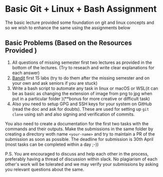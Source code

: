 # Basic Git + Linux + Bash Assignment

The basic lecture provided some foundation on git and linux concepts and so we wish to enhance the same using the assignments below

## Basic Problems (Based on the Resources Provided )
1. All questions of missing semester first two lectures as provided in the bottom of the lectures. (Try to reseach and write clear explanations for each answer)
2. [Bandit](https://overthewire.org/wargames/bandit/) first 15 labs (try to do them after the missing semester and on your own and ask seniors if you are stuck)
3. Write a bash script to automate any task in linux or macOS or WSL(it can be as basic as changing the extension of image from png to jpg when put in a particular folder )(**bonus for more creative or difficult task)
4. Also you need to setup GPG and SSH keys for your system on GitHub (read the doc and ask for doubts). These are used for setting up `git clone` using ssh and also signing and verification of commits.

You also need to create a documentation for the first two tasks with the commands and their outputs.
Make the submissions in the same folder by creating a directory woth name `<your-name>` and try to maintain a PR of the submission as soon as possible. 
The deadline for submission is 30th April (most tasks can be completed within a day ;-))

P.S. You are encouraged to discuss and help each other in the process, preferably having a thread of discussion within slack. No plagiarism of each other's work will be tolerated and we may verify your submissions by asking you relevant questions about the same.
